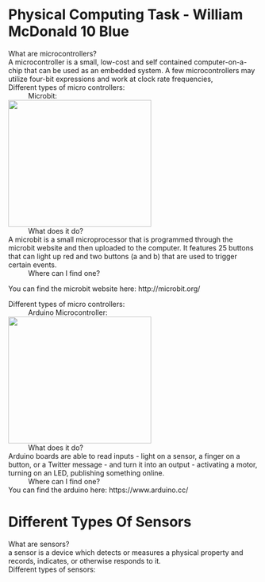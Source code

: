 # Physical Computing Task - William McDonald 10 Blue
<dl>
  <dt>What are microcontrollers?</dt>
  A microcontroller is a small, low-cost and self contained computer-on-a-chip that can be used as an embedded system. A few microcontrollers may utilize four-bit expressions and work at clock rate frequencies,
  <dt>Different types of micro controllers:</dt>
  <dd>Microbit:</dd>
  <img src="http://microbit.org/images/quickstart/microbit-plugged-in.gif" alt="" width="288" height="255">
  <dd>What does it do?</dd>
  A microbit is a small microprocessor that is programmed through the microbit website and then uploaded to the computer. It features 25 buttons that can light up red and two buttons (a and b) that are used to trigger certain events.
  <dd></dd>
  <dd>Where can I find one?</dd>
</dl>
You can find the microbit website here: http://microbit.org/
<dl>
  <dt>Different types of micro controllers:</dt>
  <dd>Arduino Microcontroller:</dd>
  <img src="https://www.robotshop.com/media/catalog/product/cache/1/image/900x900/9df78eab33525d08d6e5fb8d27136e95/a/r/arduino-uno-r3-usb-microcontroller-6.png" alt="" width="288" height="255">
  <dt></dt>
  <dd>What does it do?</dd>
 Arduino boards are able to read inputs - light on a sensor, a finger on a button, or a Twitter message - and turn it into an output - activating a motor, turning on an LED, publishing something online.
  <dd></dd>
  <dd>Where can I find one?</dd>
You can find the arduino here: https://www.arduino.cc/

# Different Types Of Sensors
<dt>What are sensors?</dt>
a sensor is a device which detects or measures a physical property and records, indicates, or otherwise responds to it.
<dt>Different types of sensors:</dt>
